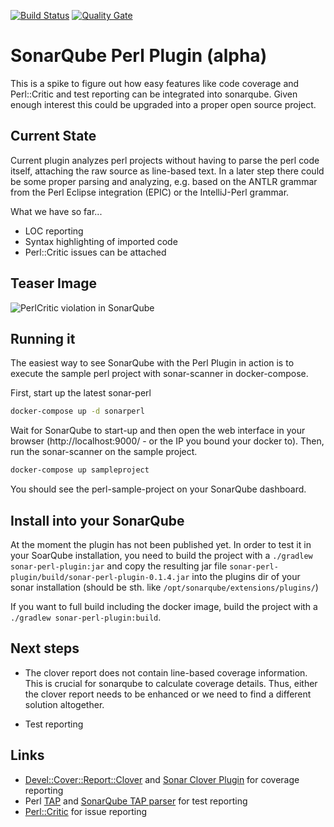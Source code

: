 [![Build Status](https://travis-ci.org/otrosien/sonar-perl.svg)](https://travis-ci.org/otrosien/sonar-perl) 
[![Quality Gate](https://sonarqube.com/api/badges/gate?key=com.github.otrosien:sonar-perl)](https://sonarqube.com/dashboard/index/com.github.otrosien:sonar-perl)


# SonarQube Perl Plugin (alpha)

This is a spike to figure out how easy features like code coverage
and Perl::Critic and test reporting can be integrated into sonarqube. 
Given enough interest this could be upgraded into a proper open source project.

## Current State

Current plugin analyzes perl projects without having to parse the perl 
code itself, attaching the raw source as line-based text. In a 
later step there could be some proper parsing and analyzing, e.g. based 
on the ANTLR grammar from the Perl Eclipse integration (EPIC) or
the IntelliJ-Perl grammar.

What we have so far...

* LOC reporting
* Syntax highlighting of imported code
* Perl::Critic issues can be attached

## Teaser Image

![PerlCritic violation in SonarQube](img/sonar_perlcritic.png)

## Running it

The easiest way to see SonarQube with the Perl Plugin in action is to 
execute the sample perl project with sonar-scanner in docker-compose.

First, start up the latest sonar-perl

```sh
docker-compose up -d sonarperl
```

Wait for SonarQube to start-up and then open the web interface in your browser (http://localhost:9000/ - or the IP you bound your docker to).
Then, run the sonar-scanner on the sample project.

```sh
docker-compose up sampleproject
```

You should see the perl-sample-project on your SonarQube dashboard.


## Install into your SonarQube

At the moment the plugin has not been published yet. In order to test it
in your SoarQube installation, you need to build the project with a `./gradlew sonar-perl-plugin:jar` and
copy the resulting jar file `sonar-perl-plugin/build/sonar-perl-plugin-0.1.4.jar` into the plugins
dir of your sonar installation (should be sth. like `/opt/sonarqube/extensions/plugins/`)

If you want to full build including the docker image, build the project with a `./gradlew sonar-perl-plugin:build`.

## Next steps

* The clover report does not contain line-based coverage information. This is crucial for sonarqube to calculate coverage details. Thus, either the clover report needs to be enhanced or we need to find a different solution altogether.

* Test reporting

## Links

* [Devel::Cover::Report::Clover](http://search.cpan.org/dist/Devel-Cover-Report-Clover/lib/Devel/Cover/Report/Clover.pm) 
  and [Sonar Clover Plugin](http://docs.sonarqube.org/display/SONARQUBE45/Clover+Plugin) for coverage reporting
* Perl [TAP](https://testanything.org/) and [SonarQube TAP parser](https://github.com/dbac2002/sonar-tap-parser) for test reporting
* [Perl::Critic](http://perlcritic.org/) for issue reporting
